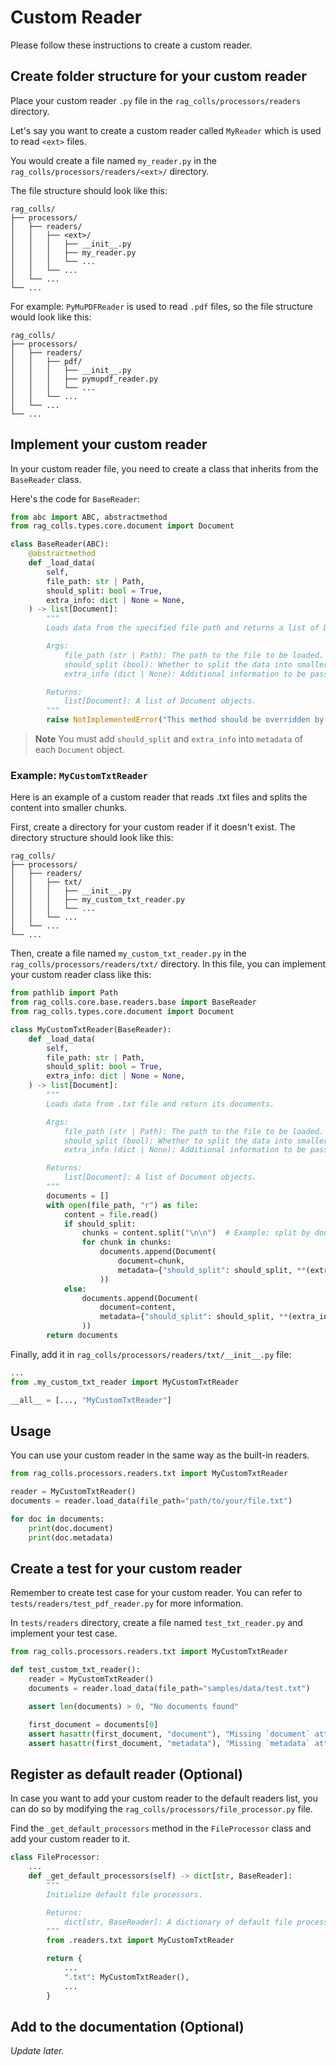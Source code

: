 # Custom Reader

Please follow these instructions to create a custom reader.

## Create folder structure for your custom reader

Place your custom reader `.py` file in the `rag_colls/processors/readers` directory.

Let's say you want to create a custom reader called `MyReader` which is used to read `<ext>` files.

You would create a file named `my_reader.py` in the `rag_colls/processors/readers/<ext>/` directory.

The file structure should look like this:

```text
rag_colls/
├── processors/
│   ├── readers/
│   │   ├── <ext>/
│   │   │   ├── __init__.py
│   │   │   ├── my_reader.py
│   │   │   └── ...
│   │   └── ...
│   └── ...
└── ...
```

For example: `PyMuPDFReader` is used to read `.pdf` files, so the file structure would look like this:

```text
rag_colls/
├── processors/
│   ├── readers/
│   │   ├── pdf/
│   │   │   ├── __init__.py
│   │   │   ├── pymupdf_reader.py
│   │   │   └── ...
│   │   └── ...
│   └── ...
└── ...
```

## Implement your custom reader

In your custom reader file, you need to create a class that inherits from the `BaseReader` class.

Here's the code for `BaseReader`:

```python
from abc import ABC, abstractmethod
from rag_colls.types.core.document import Document

class BaseReader(ABC):
    @abstractmethod
    def _load_data(
        self,
        file_path: str | Path,
        should_split: bool = True,
        extra_info: dict | None = None,
    ) -> list[Document]:
        """
        Loads data from the specified file path and returns a list of Document objects.

        Args:
            file_path (str | Path): The path to the file to be loaded.
            should_split (bool): Whether to split the data into smaller chunks.
            extra_info (dict | None): Additional information to be passed to the loader.

        Returns:
            list[Document]: A list of Document objects.
        """
        raise NotImplementedError("This method should be overridden by subclasses.")
```

> **Note**
> You must add `should_split` and `extra_info` into `metadata` of each `Document` object.

### Example: `MyCustomTxtReader`

Here is an example of a custom reader that reads .txt files and splits the content into smaller chunks.

First, create a directory for your custom reader if it doesn't exist. The directory structure should look like this:

```text
rag_colls/
├── processors/
│   ├── readers/
│   │   ├── txt/
│   │   │   ├── __init__.py
│   │   │   ├── my_custom_txt_reader.py
│   │   │   └── ...
│   │   └── ...
│   └── ...
└── ...
```

Then, create a file named `my_custom_txt_reader.py` in the `rag_colls/processors/readers/txt/` directory.
In this file, you can implement your custom reader class like this:

```python
from pathlib import Path
from rag_colls.core.base.readers.base import BaseReader
from rag_colls.types.core.document import Document

class MyCustomTxtReader(BaseReader):
    def _load_data(
        self,
        file_path: str | Path,
        should_split: bool = True,
        extra_info: dict | None = None,
    ) -> list[Document]:
        """
        Loads data from .txt file and return its documents.

        Args:
            file_path (str | Path): The path to the file to be loaded.
            should_split (bool): Whether to split the data into smaller chunks.
            extra_info (dict | None): Additional information to be passed to the loader.

        Returns:
            list[Document]: A list of Document objects.
        """
        documents = []
        with open(file_path, "r") as file:
            content = file.read()
            if should_split:
                chunks = content.split("\n\n")  # Example: split by double newlines
                for chunk in chunks:
                    documents.append(Document(
                        document=chunk,
                        metadata={"should_split": should_split, **(extra_info or {})}
                    ))
            else:
                documents.append(Document(
                    document=content,
                    metadata={"should_split": should_split, **(extra_info or {})}
                ))
        return documents
```

Finally, add it in `rag_colls/processors/readers/txt/__init__.py` file:

```python
...
from .my_custom_txt_reader import MyCustomTxtReader

__all__ = [..., "MyCustomTxtReader"]
```

## Usage

You can use your custom reader in the same way as the built-in readers.

```python
from rag_colls.processors.readers.txt import MyCustomTxtReader

reader = MyCustomTxtReader()
documents = reader.load_data(file_path="path/to/your/file.txt")

for doc in documents:
    print(doc.document)
    print(doc.metadata)
```

## Create a test for your custom reader

Remember to create test case for your custom reader. You can refer to `tests/readers/test_pdf_reader.py` for more information.

In `tests/readers` directory, create a file named `test_txt_reader.py` and implement your test case.

```python
from rag_colls.processors.readers.txt import MyCustomTxtReader

def test_custom_txt_reader():
    reader = MyCustomTxtReader()
    documents = reader.load_data(file_path="samples/data/test.txt")

    assert len(documents) > 0, "No documents found"

    first_document = documents[0]
    assert hasattr(first_document, "document"), "Missing `document` attribute"
    assert hasattr(first_document, "metadata"), "Missing `metadata` attribute"
```

## Register as default reader (Optional)

In case you want to add your custom reader to the default readers list, you can do so by modifying the `rag_colls/processors/file_processor.py` file.

Find the `_get_default_processors` method in the `FileProcessor` class and add your custom reader to it.

```python
class FileProcessor:
    ...
    def _get_default_processors(self) -> dict[str, BaseReader]:
        """
        Initialize default file processors.

        Returns:
            dict[str, BaseReader]: A dictionary of default file processors.
        """
        from .readers.txt import MyCustomTxtReader

        return {
            ...
            ".txt": MyCustomTxtReader(),
            ...
        }
```

## Add to the documentation (Optional)

_Update later._
